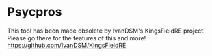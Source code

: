 # Psycpros
This tool has been made obsolete by IvanDSM's KingsFieldRE project. Please go there for the features of this and more!
https://github.com/IvanDSM/KingsFieldRE
